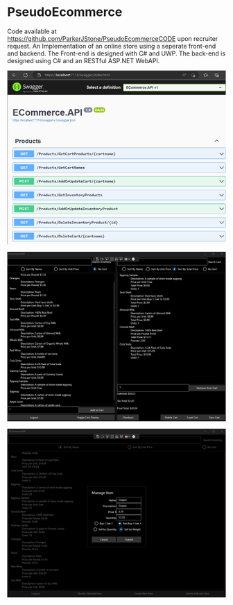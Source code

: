 # PseudoEcommerce
Code available at https://github.com/ParkerJStone/PseudoEcommerceCODE upon recruiter request.
An Implementation of an online store using a seperate front-end and backend. The Front-end is designed with C# and UWP. The back-end is designed using C# and an RESTful ASP.NET WebAPI.

<p align="center">
  <img src="https://github.com/ParkerJStone/PseudoEcommerce/blob/main/Images/APIDocumentation.png" />
</p>

<p align="center">
  <img src="https://github.com/ParkerJStone/PseudoEcommerce/blob/main/Images/UserMenu.png" />
</p>

<p align="center">
  <img src="https://github.com/ParkerJStone/PseudoEcommerce/blob/main/Images/EmployeeMenu.png" />
</p>
